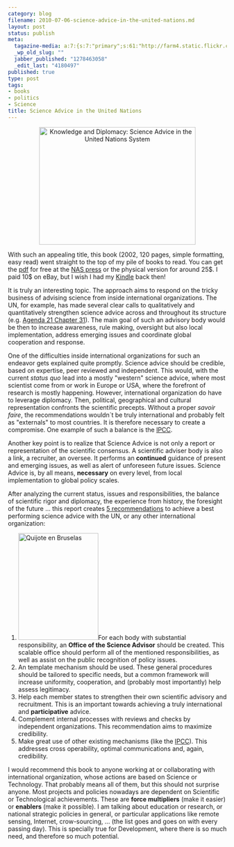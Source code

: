```yaml
--- 
category: blog
filename: 2010-07-06-science-advice-in-the-united-nations.md
layout: post
status: publish
meta: 
  tagazine-media: a:7:{s:7:"primary";s:61:"http://farm4.static.flickr.com/3545/3353266191_f72823e07e.jpg";s:6:"images";a:2:{s:61:"http://farm5.static.flickr.com/4079/4769862694_f2a7cc78f3.jpg";a:6:{s:8:"file_url";s:61:"http://farm5.static.flickr.com/4079/4769862694_f2a7cc78f3.jpg";s:5:"width";s:3:"500";s:6:"height";s:3:"375";s:4:"type";s:5:"image";s:4:"area";s:6:"187500";s:9:"file_path";s:0:"";}s:61:"http://farm4.static.flickr.com/3545/3353266191_f72823e07e.jpg";a:6:{s:8:"file_url";s:61:"http://farm4.static.flickr.com/3545/3353266191_f72823e07e.jpg";s:5:"width";s:3:"375";s:6:"height";s:3:"500";s:4:"type";s:5:"image";s:4:"area";s:6:"187500";s:9:"file_path";s:0:"";}}s:6:"videos";a:0:{}s:11:"image_count";s:1:"2";s:6:"author";s:7:"4180497";s:7:"blog_id";s:7:"8438084";s:9:"mod_stamp";s:19:"2010-07-22 17:45:25";}
  _wp_old_slug: ""
  jabber_published: "1278463058"
  _edit_last: "4180497"
published: true
type: post
tags: 
- books
- politics
- Science
title: Science Advice in the United Nations
---
```

<p style="text-align:center;"><a title="Knowledge and Diplomacy: Science Advice in the United Nations System by brunosan, on Flickr" href="http://www.flickr.com/photos/nasonurb/4769862694/"><img class="aligncenter" src="http://farm5.static.flickr.com/4079/4769862694_f2a7cc78f3.jpg" alt="Knowledge and Diplomacy: Science Advice in the United Nations System" width="360" height="270" /></a></p>
With such an appealing title, this book (2002, 120 pages, simple formatting, easy read) went straight to the top of my pile of books to read. You can get the <a href="http://cart.nap.edu/cart/deliver.cgi?record_id=10577">pdf</a> for free at the <a href="http://www.nap.edu/catalog.php?record_id=10577">NAS press</a> or the physical version for around 25$. I paid 10$ on eBay, but I wish I had my <a href="http://www.flickr.com/photos/azugaldia/4429651017/">Kindle</a> back then!

It is truly an interesting topic. The approach aims to respond on the tricky business of advising science from inside international organizations. The UN, for example, has made several clear calls to qualitatively and quantitatively strengthen science advice across and throughout its structure (e.g. <a href="http://www.un.org/esa/dsd/agenda21/res_agenda21_31.shtml">Agenda 21 Chapter 31</a>). The main goal of such an advisory body would be then to increase awareness, rule making, oversight but also local implementation, address emerging issues and coordinate global cooperation and response.

<!--more-->One of the difficulties inside international organizations for such an endeavor gets explained quite promptly. Science advice should be credible, based on expertise, peer reviewed and independent. This would, with the current<em> status quo</em> lead into a mostly "western" science advice, where most scientist come from or work in Europe or USA, where the forefront of research is mostly happening. However, international organization do have to leverage diplomacy. Then, political, geographical and cultural representation confronts the scientific precepts. Without a proper <em>savoir faire</em>, the recommendations wouldn´t be truly international and probably felt as "externals" to most countries. It is therefore necessary to create a compromise. One example of such a balance is the <a href="http://www.ipcc.ch/">IPCC</a>.

Another key point is to realize that Science Advice is not only a report or representation of the scientific consensus. A scientific adviser body is also a link, a recruiter, an oversee. It performs an <strong>continued</strong> guidance of present and emerging issues, as well as alert of unforeseen future issues. Science Advice is, by all means, <strong>necessary</strong> on every level, from local implementation to global policy scales.

After analyzing the current status, issues and responsibilities, the balance of scientific rigor and diplomacy, the experience from history, the foresight of the future … this report creates <a href="http://books.nap.edu/openbook.php?record_id=10577&amp;page=57">5 recommendations</a> to achieve a best performing science advice with the UN, or any other international organization:
<ol>
	<li><a href="http://www.flickr.com/photos/nasonurb/3353266191/in/set-72157615248192640/"><img class="alignright" src="http://farm4.static.flickr.com/3545/3353266191_f72823e07e.jpg" alt="Quijote en Bruselas" width="184" height="245" /></a>For each body with substantial responsibility, an <strong>Office of the Science Advisor</strong> should be created. This scalable office should perform all of the mentioned responsibilities, as well as assist on the public recognition of policy issues.</li>
	<li>An template mechanism should be used. These general procedures should be tailored to specific needs, but a common framework will increase uniformity, cooperation, and (probably most importantly) help assess legitimacy.</li>
	<li>Help each member states to strengthen their own scientific advisory and recruitment. This is an important towards achieving a truly international and <strong>participative</strong> advice.</li>
	<li>Complement internal processes with reviews and checks by independent organizations. This recommendation aims to maximize credibility.</li>
	<li>Make great use of other existing mechanisms (like the <a href="http://www.ipcc.ch/">IPCC</a>). This addresses cross operability, optimal communications and, again, credibility.</li>
</ol>
I would recommend this book to anyone working at or collaborating with international organization, whose actions are based on Science or Technology. That probably means all of them, but this should not surprise anyone. Most projects and policies nowadays are dependent on Scientific or Technological achievements. These are <strong>force multipliers</strong> (make it easier) or <strong>enablers</strong> (make it possible). I am talking about education or research, or national strategic policies in general, or particular applications like remote sensing, Internet, crow-sourcing, … (the list goes and goes on with every passing day). This is specially true for Development, where there is so much need, and therefore so much potential.
